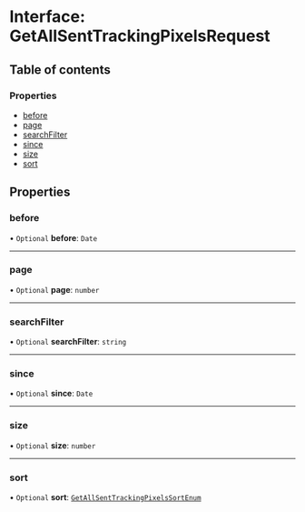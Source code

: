 # Interface: GetAllSentTrackingPixelsRequest

## Table of contents

### Properties

- [before](GetAllSentTrackingPixelsRequest.md#before)
- [page](GetAllSentTrackingPixelsRequest.md#page)
- [searchFilter](GetAllSentTrackingPixelsRequest.md#searchfilter)
- [since](GetAllSentTrackingPixelsRequest.md#since)
- [size](GetAllSentTrackingPixelsRequest.md#size)
- [sort](GetAllSentTrackingPixelsRequest.md#sort)

## Properties

### before

• `Optional` **before**: `Date`

___

### page

• `Optional` **page**: `number`

___

### searchFilter

• `Optional` **searchFilter**: `string`

___

### since

• `Optional` **since**: `Date`

___

### size

• `Optional` **size**: `number`

___

### sort

• `Optional` **sort**: [`GetAllSentTrackingPixelsSortEnum`](../enums/GetAllSentTrackingPixelsSortEnum.md)
